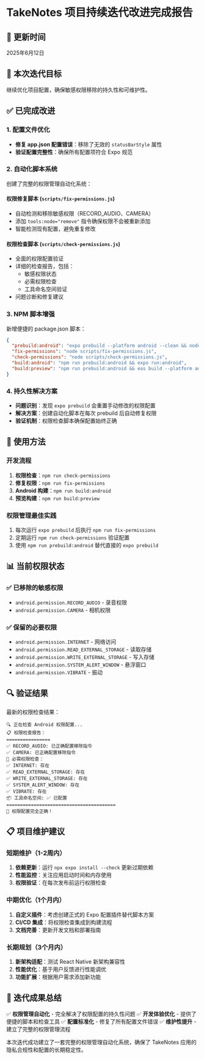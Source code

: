 # TakeNotes 项目持续迭代改进完成报告

## 📅 更新时间
2025年6月12日

## 🎯 本次迭代目标
继续优化项目配置，确保敏感权限移除的持久性和可维护性。

## ✅ 已完成改进

### 1. 配置文件优化
- **修复 app.json 配置错误**：移除了无效的 `statusBarStyle` 属性
- **验证配置完整性**：确保所有配置项符合 Expo 规范

### 2. 自动化脚本系统
创建了完整的权限管理自动化系统：

#### 权限修复脚本 (`scripts/fix-permissions.js`)
- 自动检测和移除敏感权限（RECORD_AUDIO、CAMERA）
- 添加 `tools:node="remove"` 指令确保权限不会被重新添加
- 智能检测现有配置，避免重复修改

#### 权限检查脚本 (`scripts/check-permissions.js`)
- 全面的权限配置验证
- 详细的检查报告，包括：
  - 敏感权限状态
  - 必需权限检查
  - 工具命名空间验证
- 问题诊断和修复建议

### 3. NPM 脚本增强
新增便捷的 package.json 脚本：
```json
{
  "prebuild:android": "expo prebuild --platform android --clean && node scripts/fix-permissions.js",
  "fix-permissions": "node scripts/fix-permissions.js",
  "check-permissions": "node scripts/check-permissions.js",
  "build:android": "npm run prebuild:android && expo run:android",
  "build:preview": "npm run prebuild:android && eas build --platform android --profile preview"
}
```

### 4. 持久性解决方案
- **问题识别**：发现 `expo prebuild` 会重置手动修改的权限配置
- **解决方案**：创建自动化脚本在每次 prebuild 后自动修复权限
- **验证机制**：权限检查脚本确保配置始终正确

## 🔧 使用方法

### 开发流程
1. **权限检查**：`npm run check-permissions`
2. **修复权限**：`npm run fix-permissions`
3. **Android 构建**：`npm run build:android`
4. **预览构建**：`npm run build:preview`

### 权限管理最佳实践
1. 每次运行 `expo prebuild` 后执行 `npm run fix-permissions`
2. 定期运行 `npm run check-permissions` 验证配置
3. 使用 `npm run prebuild:android` 替代直接的 `expo prebuild`

## 📊 当前权限状态

### ✅ 已移除的敏感权限
- `android.permission.RECORD_AUDIO` - 录音权限
- `android.permission.CAMERA` - 相机权限

### ✅ 保留的必要权限
- `android.permission.INTERNET` - 网络访问
- `android.permission.READ_EXTERNAL_STORAGE` - 读取存储
- `android.permission.WRITE_EXTERNAL_STORAGE` - 写入存储
- `android.permission.SYSTEM_ALERT_WINDOW` - 悬浮窗口
- `android.permission.VIBRATE` - 振动

## 🔍 验证结果

最新的权限检查结果：
```
🔍 正在检查 Android 权限配置...
📋 权限检查报告：
================
✅ RECORD_AUDIO: 已正确配置移除指令
✅ CAMERA: 已正确配置移除指令
📝 必需权限检查：
✅ INTERNET: 存在
✅ READ_EXTERNAL_STORAGE: 存在
✅ WRITE_EXTERNAL_STORAGE: 存在
✅ SYSTEM_ALERT_WINDOW: 存在
✅ VIBRATE: 存在
📦 工具命名空间: ✅ 已配置
========================================
🎉 权限配置完全正确！
```

## 📋 项目维护建议

### 短期维护（1-2周内）
1. **依赖更新**：运行 `npx expo install --check` 更新过期依赖
2. **性能监控**：关注应用启动时间和内存使用
3. **权限验证**：在每次发布前运行权限检查

### 中期优化（1个月内）
1. **自定义插件**：考虑创建正式的 Expo 配置插件替代脚本方案
2. **CI/CD 集成**：将权限检查集成到构建流程
3. **文档完善**：更新开发文档和部署指南

### 长期规划（3个月内）
1. **新架构适配**：测试 React Native 新架构兼容性
2. **性能优化**：基于用户反馈进行性能调优
3. **功能扩展**：根据用户需求添加新功能

## 🎉 迭代成果总结

✅ **权限管理自动化** - 完全解决了权限配置的持久性问题
✅ **开发体验优化** - 提供了便捷的脚本和检查工具
✅ **配置标准化** - 修复了所有配置文件错误
✅ **维护性提升** - 建立了完整的权限管理流程

本次迭代成功建立了一套完整的权限管理自动化系统，确保了 TakeNotes 应用的隐私合规性和配置的长期稳定性。
